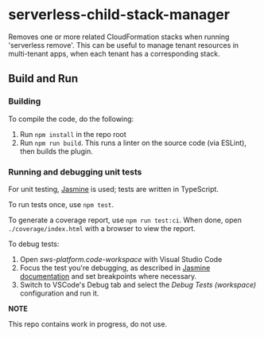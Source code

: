 # serverless-child-stack-manager

Removes one or more related CloudFormation stacks when running 'serverless remove'.
This can be useful to manage tenant resources in multi-tenant apps, when each tenant has a corresponding stack.

## Build and Run

### Building

To compile the code, do the following:

1. Run `npm install` in the repo root
2. Run `npm run build`. This runs a linter on the source code (via ESLint), then builds the plugin.

### Running and debugging unit tests

For unit testing, [Jasmine](https://jasmine.github.io) is used; tests are written in TypeScript.

To run tests once, use `npm test`.

To generate a coverage report, use `npm run test:ci`. When done, open `./coverage/index.html` with a browser to view the report.

To debug tests:

1. Open _sws-platform.code-workspace_ with Visual Studio Code
2. Focus the test you're debugging, as described in [Jasmine documentation](https://jasmine.github.io/2.1/focused_specs.html) and set breakpoints where necessary.
3. Switch to VSCode's Debug tab and select the _Debug Tests (workspace)_ configuration and run it.

**NOTE**

This repo contains work in progress, do not use.
